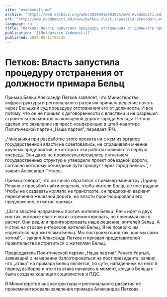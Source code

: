 ```yaml
---
site: "evedomosti.md"
archive: "https://web.archive.org/web/20240916003925/www.evedomosti.md/news/petkov-vlast-zapustila-proceduru-otstraneniya-ot-dolzhnosti"
url: "http://www.evedomosti.md/news/petkov-vlast-zapustila-proceduru-otstraneniya-ot-dolzhnosti"
language: ru
title: "Петков: Власть запустила процедуру отстранения от должности примара Бельц"
publication: '[[Moldavskie Vedomosti]]'
published: 2024-09-11T08:25
---
```


# Петков: Власть запустила процедуру отстранения от должности примара Бельц

Примар Бельц Александр Петков заявляет, что Министерство инфраструктуры и регионального развития приняло решение начать через Бельцкий суд процедуру отстранения его от должности. И все потому, что он не пришел к договоренности с властями и не разрешил строительство мостов на кольцевой дороге города Бельцы. Петков сделал это заявление на пресс-конференции в штаб-квартире Политической партии „Наша партия”, передает IPN.

„Чиновники при разработке этого проекта ни с кем из органов государственной власти не советовались, не спрашивали мнение крупных предприятий, на которых эти работы повлияют в первую очередь. Они даже не проконсультировались с мнением государственных структур и утвердили проект объездной дороги, согласно которому объездные пути пройдут через город Бельцы”, - заявил Александр Петков.

Примар говорит, что он лично обратился к премьер-министру Дорину Речану с просьбой найти решения, чтобы жители Бэлць не пострадали. Чтобы не создавать коллапс на транспорте, он предложил вариант пересечения железной дороги, но власти проигнорировали его предложение, отметил примар.

„Шаги властей направлены против жителей Бельц. Речь идет о двух мостах, которые власти хотят отремонтировать, не принимая нас в расчет. Они решили проигнорировать наше решение, жителей Бельц. А я стою на страже интересов жителей Бельц. Я не позволю им издеваться над жителями Бельц. Мы построим город так, как мы сами хотим!”, - заявил Александр Петков и призвал представителей правительства встретиться с жителями Бельц.

Председатель Политической партии „Наша партия” Ренато Усатый, заявивший о намерении баллотироваться на пост президента, заявил, что „атака” на примара Бельц является, по сути, нападением на него в период выборов и что эта атака началась в момент, когда в Бельцах была создана коалиция социалистов и ПДС.

В Министерстве инфраструктуры и регионального развития не прокомментировали заявления примара Александра Петкова.